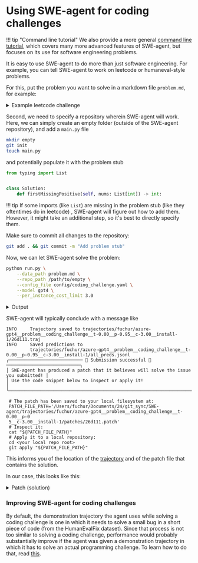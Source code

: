 # Using SWE-agent for coding challenges

!!! tip "Command line tutorial"
    We also provide a more general [command line tutorial](cl_tutorial.md), which covers
    many more advanced features of SWE-agent, but focuses on its use for software engineering
    problems.

It is easy to use SWE-agent to do more than just software engineering.
For example, you can tell SWE-agent to work on leetcode or humaneval-style problems.

For this, put the problem you want to solve in a markdown file `problem.md`, for example:

<details>
<summary>Example leetcode challenge</summary>

This is the <a href="https://leetcode.com/problems/first-missing-positive/">first missing positive</a> challenge.

```markdown
--8<-- "docs/usage/leetcode_example.md"
```

</details>

Second, we need to specify a repository wherein SWE-agent will work.
Here, we can simply create an empty folder (outside of the SWE-agent repository), and add a `main.py` file

```bash
mkdir empty
git init
touch main.py
```

and potentially populate it with the problem stub

```python
from typing import List


class Solution:
    def firstMissingPositive(self, nums: List[int]) -> int:
```

!!! tip
    If some imports (like `List`) are missing in the problem stub (like they oftentimes do
    in leetcode) , SWE-agent will figure out how to add them. However, it might take an
    additional step, so it's best to directly specify them.

Make sure to commit all changes to the repository:

```bash
git add . && git commit -m "Add problem stub"
```

Now, we can let SWE-agent solve the problem:

```bash
python run.py \
    --data_path problem.md \
    --repo_path /path/to/empty \
    --config_file config/coding_challenge.yaml \
    --model gpt4 \
    --per_instance_cost_limit 3.0
```

<details>
<summary>Output</summary>

```
--8<-- "docs/usage/coding_challenge_output.log"
```

</details>

SWE-agent will typically conclude with a message like

```
INFO     Trajectory saved to trajectories/fuchur/azure-gpt4__problem__coding_challenge__t-0.00__p-0.95__c-3.00__install-1/26d111.traj
INFO     Saved predictions to
         trajectories/fuchur/azure-gpt4__problem__coding_challenge__t-0.00__p-0.95__c-3.00__install-1/all_preds.jsonl
╭──────────────────────────── 🎉 Submission successful 🎉 ────────────────────────────╮
│ SWE-agent has produced a patch that it believes will solve the issue you submitted! │
│ Use the code snippet below to inspect or apply it!                                  │
╰─────────────────────────────────────────────────────────────────────────────────────╯

 # The patch has been saved to your local filesystem at:
 PATCH_FILE_PATH='/Users/fuchur/Documents/24/git_sync/SWE-agent/trajectories/fuchur/azure-gpt4__problem__coding_challenge__t-0.00__p-0
 5__c-3.00__install-1/patches/26d111.patch'
 # Inspect it:
 cat "${PATCH_FILE_PATH}"
 # Apply it to a local repository:
 cd <your local repo root>
 git apply "${PATCH_FILE_PATH}"
```

This informs you of the location of the [trajectory](trajectories.md) and of the patch file that contains the solution.

In our case, this looks like this:


<details>
<summary>Patch (solution)</summary>

```patch
diff --git a/main.py b/main.py
index 1e7f08f..beabaa7 100644
--- a/main.py
+++ b/main.py
@@ -2,4 +2,37 @@ from typing import List


 class Solution:
-    def firstMissingPositive(self, nums: List[int]) -> int:
+        # Implementation of the function to find the smallest missing positive integer
+        def firstMissingPositive(self, nums: List[int]) -> int:
+            n = len(nums)
+            # Mark numbers (num < 0) and (num > n) with a special marker number (n+1)
+            # We can ignore those because if missing number is in the range (1, n+1)
+            # it must be in the array
+            for i in range(n):
+                if nums[i] <= 0 or nums[i] > n:
+                    nums[i] = n + 1
+
+            # Use index as a hash key and number sign as a presence detector
+            # For example, if nums[1] is negative that means that number `1` is present in the array
+            for i in range(n):
+                num = abs(nums[i])
+                if num <= n:
+                    nums[num - 1] = -abs(nums[num - 1])
+
+            # Now the index of the first positive number is equal to the smallest missing positive number
+            for i in range(n):
+                if nums[i] > 0:
+                    return i + 1
+
+            # If no positive numbers were found, the smallest missing positive is n+1
+            return n + 1
+# Adding test cases to verify the implementation of firstMissingPositive
+if __name__ == "__main__":
+    sol = Solution()
+    # Test case 1
+    assert sol.firstMissingPositive([1, 2, 0]) == 3, "Test case 1 failed"
+    # Test case 2
+    assert sol.firstMissingPositive([3, 4, -1, 1]) == 2, "Test case 2 failed"
+    # Test case 3
+    assert sol.firstMissingPositive([7, 8, 9, 11, 12]) == 1, "Test case 3 failed"
+    print("All test cases passed successfully.")
```
</details>

### Improving SWE-agent for coding challenges

By default, the demonstration trajectory the agent uses while solving a coding challenge is one in which it needs to solve a small bug in a short piece of code (from the HumanEvalFix dataset). Since that process is not too similar to solving a coding challenge, performance would probably substantially improve if the agent was given a demonstration trajectory in which it has to solve an actual programming challenge. To learn how to do that, read [this](../config/demonstrations.md). 
